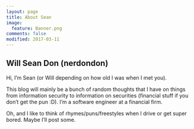 ```yaml
---
layout: page
title: About Sean
image:
  feature: Banner.png
comments: false
modified: 2017-03-11
---
```


## Will Sean Don (nerdondon)

Hi, I’m Sean (or Will depending on how old I was when I met you).

This blog will mainly be a bunch of random thoughts that I have on things from information security to information on securities (financial stuff if you don’t get the pun :D).
I’m a software engineer at a financial firm.

Oh, and I like to think of rhymes/puns/freestyles when I drive or get super bored. Maybe I’ll post some.